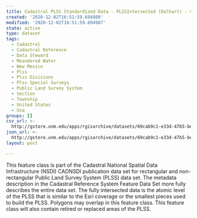 ```yaml
---
title: Cadastral PLSS Standardized Data - PLSSIntersected (Dalhart) - Version 1.1
created: '2020-12-02T16:51:59.694980'
modified: '2020-12-02T16:51:59.694987'
state: active
type: dataset
tags:
  - Cadastral
  - Cadastral Reference
  - Data Steward
  - Meandered Water
  - New Mexico
  - Plss
  - Plss Divisions
  - Plss Special Surveys
  - Public Land Survey System
  - Section
  - Township
  - United States
  - Usa
groups: []
csv_url: >-
  http://gstore.unm.edu/apps/rgisarchive/datasets/69cab9c1-e33d-47b5-beec-7eecedc8ad7c/PLSSIntersected_DALHART.derived.csv
json_url: >-
  http://gstore.unm.edu/apps/rgisarchive/datasets/69cab9c1-e33d-47b5-beec-7eecedc8ad7c/PLSSIntersected_DALHART.derived.json
layout: post

---
```

 This feature class is part of the Cadastral National Spatial Data
                Infrastructure (NSDI) CADNSDI publication data set for rectangular and
                non-rectangular Public Land Survey System (PLSS) data set. The metadata description
                in the Cadastral Reference System Feature Data Set more fully describes the entire
                data set. The fully intersected data is the atomic level of the PLSS that is similar
                to the Esri coverage or the smallest pieces used to build the PLSS. Polygons may
                overlap in this feature class. This feature class will also contain retired or
                replaced areas of the PLSS. 
